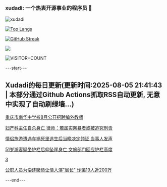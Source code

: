 ### xudadi: 一个热衷开源事业的程序员 👋

![xudadi](https://github-readme-stats-git-masterorgs-github-readme-stats-team.vercel.app/api?username=xudadi)

[![Top Langs](https://github-readme-stats.vercel.app/api/top-langs/?username=xudadi)](https://github.com/anuraghazra/github-readme-stats)

[![GitHub Streak](https://streak-stats.demolab.com?user=xudadi&locale=zh_Hans)](https://git.io/streak-stats)

![](https://raw.githubusercontent.com/xudadi/xudadi/main/assets/github-contribution-grid-snake.svg)

![VISITOR+COUNT](https://komarev.com/ghpvc/?username=xudadi&label=VISITOR+COUNT)


---start---

## Xudadi的每日更新(更新时间:2025-08-05 21:41:43 | 本部分通过Github Actions抓取RSS自动更新, 无意中实现了自动刷绿墙...)

[重庆市南华中学校8月公开招聘编外教师](https://www.gongkaoleida.com/article/2551066)

[妇产科主任自杀身亡 律师：若属实网暴者或被追究刑责](https://m.163.com/news/article/K67FCM510534P59R.html)

[情侣旅游遭遇车祸死里逃生后当晚决定领证 当事人发声](https://m.163.com/news/article/K67HRKMI051492T3.html)

[51岁游客疑坐护栏后仰坠崖身亡 文旅部门回应护栏高度](https://m.163.com/news/article/K67F5I1R05561G0D.html)

[3](https://m.163.com/touch/news/sub/domestic)

[公职人员为偿还赌债让情人演"局长" 诈骗19人近200万](https://m.163.com/news/article/K67I6FQE0530M570.html)

---end---
